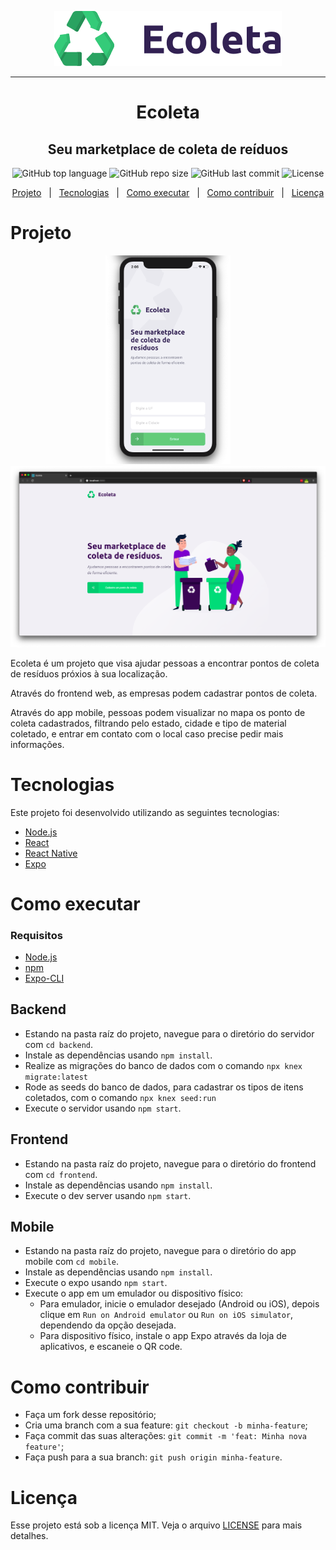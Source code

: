 <p align="center">
  <img src="./.github/logo.svg" />
</p>

---

<h1 align="center">
Ecoleta
</h1>

<h2 align="center">
  Seu marketplace de coleta de reíduos
</h2>

<p align="center">
  <img alt="GitHub top language" src="https://img.shields.io/github/languages/top/SkyLkr/ecoleta">
  <img alt="GitHub repo size" src="https://img.shields.io/github/repo-size/SkyLkr/ecoleta">
  <img alt="GitHub last commit" src="https://img.shields.io/github/last-commit/SkyLkr/ecoleta">
  <img alt="License" src="https://img.shields.io/github/license/SkyLkr/ecoleta">
</p>

<p align="center">
  <a href="#projeto">Projeto</a>
  &nbsp;&nbsp;|&nbsp;&nbsp;
  <a href="#tecnologias">Tecnologias</a>
  &nbsp;&nbsp;|&nbsp;&nbsp;
  <a href="#como-executar">Como executar</a>
  &nbsp;&nbsp;|&nbsp;&nbsp;
  <a href="#como-contribuir">Como contribuir</a>
  &nbsp;&nbsp;|&nbsp;&nbsp;
  <a href="#licença">Licença</a>
</p>

# Projeto

<p align="center">
  <img width="200" src="./.github/mobile-screenshot.png" />
  <img width="600" src="./.github/frontend-screenshot.png" />
</p>

Ecoleta é um projeto que visa ajudar pessoas a encontrar pontos de coleta de resíduos próxios à sua localização.

Através do frontend web, as empresas podem cadastrar pontos de coleta.

Através do app mobile, pessoas podem visualizar no mapa os ponto de coleta cadastrados, filtrando pelo estado, cidade e tipo de material coletado, e entrar em contato com o local caso precise pedir mais informações.

# Tecnologias

Este projeto foi desenvolvido utilizando as seguintes tecnologias:

- [Node.js](https://nodejs.org/)
- [React](https://reactjs.org)
- [React Native](https://reactnative.dev)
- [Expo](https://expo.io)

# Como executar

### Requisitos

- [Node.js](https://nodejs.org/)
- [npm](https://npmjs.com/)
- [Expo-CLI](https://expo.io)

## Backend

- Estando na pasta raíz do projeto, navegue para o diretório do servidor com `cd backend`.
- Instale as dependências usando `npm install`.
- Realize as migrações do banco de dados com o comando `npx knex migrate:latest`
- Rode as seeds do banco de dados, para cadastrar os tipos de itens coletados, com o comando `npx knex seed:run`
- Execute o servidor usando `npm start`.

## Frontend

- Estando na pasta raíz do projeto, navegue para o diretório do frontend com `cd frontend`.
- Instale as dependências usando `npm install`.
- Execute o dev server usando `npm start`.

## Mobile

- Estando na pasta raíz do projeto, navegue para o diretório do app mobile com `cd mobile`.
- Instale as dependências usando `npm install`.
- Execute o expo usando `npm start`.
- Execute o app em um emulador ou dispositivo físico:
  - Para emulador, inicie o emulador desejado (Android ou iOS), depois clique em `Run on Android emulator` ou `Run on iOS simulator`, dependendo da opção desejada.
  - Para dispositivo físico, instale o app Expo através da loja de aplicativos, e escaneie o QR code.

# Como contribuir

- Faça um fork desse repositório;
- Cria uma branch com a sua feature: `git checkout -b minha-feature`;
- Faça commit das suas alterações: `git commit -m 'feat: Minha nova feature'`;
- Faça push para a sua branch: `git push origin minha-feature`.

# Licença

Esse projeto está sob a licença MIT. Veja o arquivo [LICENSE](LICENSE.md) para mais detalhes.
